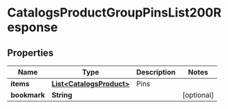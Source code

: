 

# CatalogsProductGroupPinsList200Response

## Properties

Name | Type | Description | Notes
------------ | ------------- | ------------- | -------------
**items** | [**List&lt;CatalogsProduct&gt;**](CatalogsProduct.md) | Pins | 
**bookmark** | **String** |  |  [optional]




